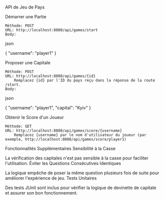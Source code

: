 API de Jeu de Pays

Démarrer une Partie

    Méthode: POST
    URL: http://localhost:8080/api/games/start
    Body:

json

{
  "username": "player1"
}


Proposer une Capitale

    Méthode: POST
    URL: http://localhost:8080/api/games/{id}
        Remplacez {id} par l'ID du pays reçu dans la réponse de la route /start.
    Body:

json

{
  "username": "player1",
  "capital": "Kyiv"
}



Obtenir le Score d'un Joueur

    Méthode: GET
    URL: http://localhost:8080/api/games/score/{username}
        Remplacez {username} par le nom d'utilisateur du joueur (par exemple, http://localhost:8080/api/games/score/player1)


Fonctionnalités Supplémentaires
Sensibilité à la Casse

La vérification des capitales n'est pas sensible à la casse pour faciliter l'utilisation.
Éviter les Questions Consécutives Identiques

La logique empêche de poser la même question plusieurs fois de suite pour améliorer l'expérience de jeu.
Tests Unitaires

Des tests JUnit sont inclus pour vérifier la logique de devinette de capitale et assurer son bon fonctionnement.
